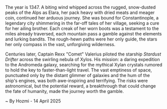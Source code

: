 
The year is 1347.  A biting wind whipped across the rugged, snow-dusted peaks of the Alps as Elara, her pack heavy with dried meats and meager coin, continued her arduous journey.  She was bound for Constantinople, a legendary city shimmering in the far-off tales of her village, seeking a cure for her ailing brother.  Each creak of her worn boots was a testament to the miles already traversed, each mountain pass a gamble against the elements and lurking bandits. The rough-hewn paths were her only guide, the stars her only compass in the vast, unforgiving wilderness.

Centuries later, Captain Rexx "Comet" Valerius piloted the starship *Stardust Drifter* across the swirling nebula of Xylos.  His mission: a daring expedition to the Andromeda galaxy, searching for the mythical Xylan crystals rumored to hold the key to faster-than-light travel.  The vast emptiness of space, punctuated only by the distant glimmer of galaxies and the hum of the ship's engines, was both awe-inspiring and terrifying.  The risks were astronomical, but the potential reward, a breakthrough that could change the fate of humanity, made the journey worth the gamble.

~ By Hozmi - 14 April 2025
